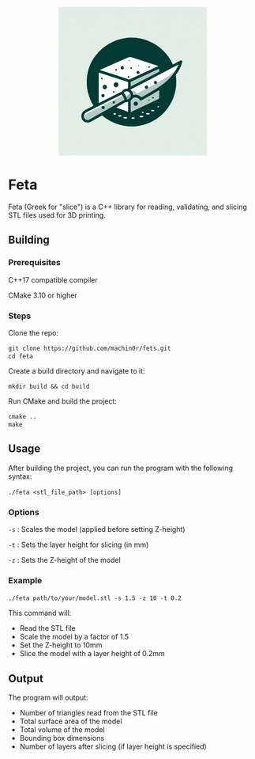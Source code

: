<p align="center">
  <img src="img/feta.jpg" width="300" alt="Project Logo">
</p>

# Feta

Feta (Greek for "slice") is a C++ library for reading, validating, and slicing STL files used for 3D printing.

## Building

### Prerequisites

C++17 compatible compiler

CMake 3.10 or higher

### Steps

Clone the repo:

```
git clone https://github.com/machin0r/fets.git
cd feta
```

Create a build directory and navigate to it:

```
mkdir build && cd build
```

Run CMake and build the project:
```
cmake ..
make
```


## Usage

After building the project, you can run the program with the following syntax:

`./feta <stl_file_path> [options]`

### Options

`-s` <value>: Scales the model (applied before setting Z-height)

`-t` <value>: Sets the layer height for slicing (in mm)

`-z` <value>: Sets the Z-height of the model

### Example 

`./feta path/to/your/model.stl -s 1.5 -z 10 -t 0.2`

This command will:

- Read the STL file
- Scale the model by a factor of 1.5
- Set the Z-height to 10mm
- Slice the model with a layer height of 0.2mm

## Output
The program will output:

- Number of triangles read from the STL file
- Total surface area of the model
- Total volume of the model
- Bounding box dimensions
- Number of layers after slicing (if layer height is specified)